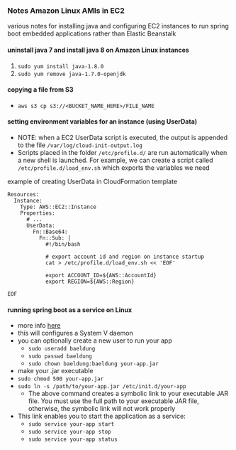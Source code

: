 ### Notes Amazon Linux AMIs in EC2
various notes for installing java and configuring EC2
instances to run spring boot embedded applications rather than Elastic Beanstalk
#### uninstall java 7 and install java 8 on Amazon Linux instances
1. `sudo yum install java-1.8.0`
2. `sudo yum remove java-1.7.0-openjdk`

#### copying a file from S3
* `aws s3 cp s3://<BUCKET_NAME_HERE>/FILE_NAME`

#### setting environment variables for an instance (using UserData)
* NOTE: when a EC2 UserData script is executed, the output is appended to the file `/var/log/cloud-init-output.log`
* Scripts placed in the folder `/etc/profile.d/` are run automatically when a new shell is launched. 
For example, we can create a script called `/etc/profile.d/load_env.sh` which exports the variables we need

example of creating UserData in CloudFormation template
```
Resources:  
  Instance:
    Type: AWS::EC2::Instance
    Properties:
      # ...
      UserData:
        Fn::Base64: 
          Fn::Sub: |
            #!/bin/bash
            
            # export account id and region on instance startup
            cat > /etc/profile.d/load_env.sh << 'EOF'
            
            export ACCOUNT_ID=${AWS::AccountId}
            export REGION=${AWS::Region}

EOF
```

#### running spring boot as a service on Linux
* more info [here](https://www.baeldung.com/spring-boot-app-as-a-service)
* this will configures a System V daemon
* you can optionally create a new user to run your app
    * `sudo useradd baeldung`
    * `sudo passwd baeldung`
    * `sudo chown baeldung:baeldung your-app.jar`
* make your .jar executable
* `sudo chmod 500 your-app.jar`
* `sudo ln -s /path/to/your-app.jar /etc/init.d/your-app`
    * The above command creates a symbolic link to your executable JAR file. You must use the full path to 
    your executable JAR file, otherwise, the symbolic link will not work properly
* This link enables you to start the application as a service:
    * `sudo service your-app start`
    * `sudo service your-app stop`
    * `sudo service your-app status`